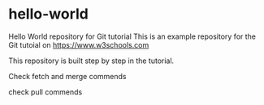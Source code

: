 # hello-world
Hello World repository for Git tutorial
This is an example repository for the Git tutoial on https://www.w3schools.com

This repository is built step by step in the tutorial.

Check fetch and merge commends

check pull commends
